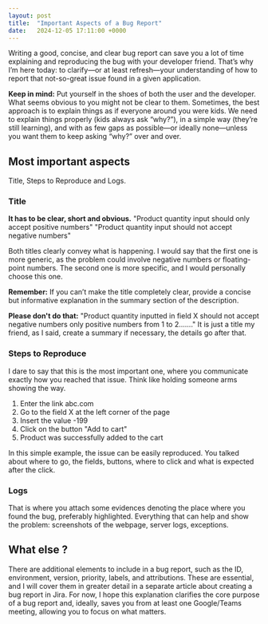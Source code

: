 ```yaml
---
layout: post
title:  "Important Aspects of a Bug Report"
date:   2024-12-05 17:11:00 +0000
---
```


Writing a good, concise, and clear bug report can save you a lot of time explaining and reproducing the bug with your developer friend. That’s why I’m here today: to clarify—or at least refresh—your understanding of how to report that not-so-great issue found in a given application.

**Keep in mind:** Put yourself in the shoes of both the user and the developer. What seems obvious to you might not be clear to them. Sometimes, the best approach is to explain things as if everyone around you were kids. We need to explain things properly (kids always ask “why?”), in a simple way (they’re still learning), and with as few gaps as possible—or ideally none—unless you want them to keep asking “why?” over and over.

## Most important aspects

Title, Steps to Reproduce and Logs.

### Title

**It has to be clear, short and obvious.**
"Product quantity input should only accept positive numbers" 
"Product quantity input should not accept negative numbers"

Both titles clearly convey what is happening. I would say that the first one is more generic, as the problem could involve negative numbers or floating-point numbers. The second one is more specific, and I would personally choose this one.

**Remember:** If you can’t make the title completely clear, provide a concise but informative explanation in the summary section of the description.

**Please don't do that:**
"Product quantity inputted in field X should not accept negative numbers only positive numbers from 1 to 2......."
It is just a title my friend, as I said, create a summary if necessary, the details go after that.  

### Steps to Reproduce

I dare to say that this is the most important one, where you communicate exactly how you reached that issue. Think like holding someone arms showing the way.

1. Enter the link abc.com
2. Go to the field X at the left corner of the page
3. Insert the value -199
4. Click on the button "Add to cart"
5. Product was successfully added to the cart

In this simple example, the issue can be easily reproduced. You talked about where to go, the fields, buttons, where to click and what is expected after the click.

### Logs 

That is where you attach some evidences denoting the place where you found the bug, preferably highlighted. 
Everything that can help and show the problem: screenshots of the webpage, server logs, exceptions.

## What else ?

There are additional elements to include in a bug report, such as the  ID, environment, version, priority, labels, and attributions. These are essential, and I will cover them in greater detail in a separate article about creating a bug report in Jira. For now, I hope this explanation clarifies the core purpose of a bug report and, ideally, saves you from at least one Google/Teams meeting, allowing you to focus on what matters.